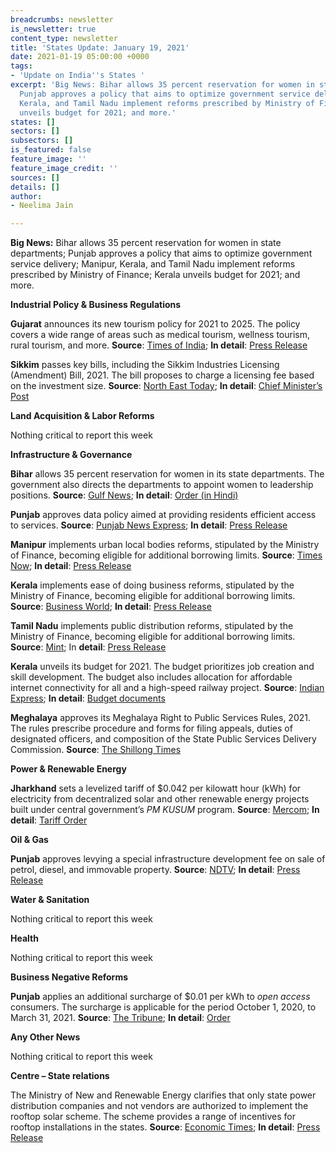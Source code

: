 ```yaml
---
breadcrumbs: newsletter
is_newsletter: true
content_type: newsletter
title: 'States Update: January 19, 2021'
date: 2021-01-19 05:00:00 +0000
tags:
- 'Update on India''s States '
excerpt: 'Big News: Bihar allows 35 percent reservation for women in state departments;
  Punjab approves a policy that aims to optimize government service delivery; Manipur,
  Kerala, and Tamil Nadu implement reforms prescribed by Ministry of Finance; Kerala
  unveils budget for 2021; and more.'
states: []
sectors: []
subsectors: []
is_featured: false
feature_image: ''
feature_image_credit: ''
sources: []
details: []
author:
- Neelima Jain

---
```

**Big News:** Bihar allows 35 percent reservation for women in state departments; Punjab approves a policy that aims to optimize government service delivery; Manipur, Kerala, and Tamil Nadu implement reforms prescribed by Ministry of Finance; Kerala unveils budget for 2021; and more.

**Industrial Policy & Business Regulations**

**Gujarat** announces its new tourism policy for 2021 to 2025. The policy covers a wide range of areas such as medical tourism, wellness tourism, rural tourism, and more. **Source**: [Times of India](https://timesofindia.indiatimes.com/city/ahmedabad/new-tourism-policy-2021-25-announced-in-gujarat/articleshowprint/80233076.cms); **In detail**: [Press Release](https://cmogujarat.gov.in/en/chief-minister-announces-new-tourism-policy-2021-25/)

**Sikkim** passes key bills, including the Sikkim Industries Licensing (Amendment) Bill, 2021. The bill proposes to charge a licensing fee based on the investment size. **Source**: [North East Today](https://www.thenortheasttoday.com/current-affairs/states/sikkim/fourth-assembly-session-held-in-sikkim-key-bills-passed); **In detail**: [Chief Minister’s Post](https://www.facebook.com/cmpsgolay/posts/1591024897764690)

**Land Acquisition & Labor Reforms**

Nothing critical to report this week

**Infrastructure & Governance**

**Bihar** allows 35 percent reservation for women in its state departments. The government also directs the departments to appoint women to leadership positions. **Source**: [Gulf News](https://gulfnews.com/world/asia/india/bihar-government-reserves-35-of-posts-for-women-1.76528058); **In detail**: [Order (in Hindi)](https://state.bihar.gov.in/gad/cache/4/19-Jan-21/SHOW_DOCS/700.pdf)

**Punjab** approves data policy aimed at providing residents efficient access to services. **Source**: [Punjab News Express](https://www.punjabnewsexpress.com/punjab/news/punjab-okays-punjab-state-data-policy-aimed-at-optimal-use-of-data-for-governance-127882); **In detail**: [Press Release](http://diprpunjab.gov.in/?q=content/cabinet-okays-punjab-state-data-policy-aimed-optimal-use-data-governance)

**Manipur** implements urban local bodies reforms, stipulated by the Ministry of Finance, becoming eligible for additional borrowing limits. **Source**: [Times Now](https://www.timesnownews.com/business-economy/industry/article/manipur-becomes-4th-state-to-complete-ulb-reforms-additional-borrowing-permission-of-rs-75-crore-issued/706134); **In detail**: [Press Release](https://pib.gov.in/PressReleaseIframePage.aspx?PRID=1687861)

**Kerala** implements ease of doing business reforms, stipulated by the Ministry of Finance, becoming eligible for additional borrowing limits. **Source**: [Business World](http://www.businessworld.in/article/Kerala-becomes-8th-State-to-complete-ease-of-doing-business-reforms/13-01-2021-365190/); **In detail**: [Press Release](https://pib.gov.in/Pressreleaseshare.aspx?PRID=1688204)

**Tamil Nadu** implements public distribution reforms, stipulated by the Ministry of Finance, becoming eligible for additional borrowing limits. **Source**: [Mint](https://www.livemint.com/news/india/tamil-nadu-becomes-11th-state-to-complete-one-nation-one-ration-card-reform-11610712691749.html); In **detail**: [Press Release](https://pib.gov.in/PressReleasePage.aspx?PRID=1688786)

**Kerala** unveils its budget for 2021. The budget prioritizes job creation and skill development. The budget also includes allocation for affordable internet connectivity for all and a high-speed railway project. **Source**: [Indian Express](https://indianexpress.com/article/india/kerala-budget-2021-live-updates-thomas-isaac-ldf-government-pinarayi-vijayan/); **In detail**: [Budget documents](http://www.finance.kerala.gov.in/bdgtDcs.jsp?dVw)

**Meghalaya** approves its Meghalaya Right to Public Services Rules, 2021. The rules prescribe procedure and forms for filing appeals, duties of designated officers, and composition of the State Public Services Delivery Commission. **Source**: [The Shillong Times](https://theshillongtimes.com/2021/01/15/cabinet-clears-right-to-public-services-rules/)

**Power & Renewable Energy**

**Jharkhand** sets a levelized tariff of $0.042 per kilowatt hour (kWh) for electricity from decentralized solar and other renewable energy projects built under central government’s _PM KUSUM_ program. **Source**: [Mercom](https://mercomindia.com/jharkhand-sets-levelized-tariff/); **In detail**: [Tariff Order](http://jserc.org/pdf/tariff_order/2020_03_kusum.pdf)

**Oil & Gas**

**Punjab** approves levying a special infrastructure development fee on sale of petrol, diesel, and immovable property. **Source**: [NDTV](https://www.ndtv.com/india-news/punjab-imposes-special-infrastructure-development-fee-on-fuel-immovable-property-2351023); **In detail**: [Press Release](http://diprpunjab.gov.in/?q=content/cabinet-approves-levy-special-id-fee-petrol-diesel-rs025-litre-and-rs025-hundred-rupees)

**Water & Sanitation**

Nothing critical to report this week

**Health**

Nothing critical to report this week

**Business Negative Reforms**

**Punjab** applies an additional surcharge of $0.01 per kWh to _open access_ consumers. The surcharge is applicable for the period October 1, 2020, to March 31, 2021. **Source**: [The Tribune](https://www.tribuneindia.com/news/punjab/levy-on-open-access-power-consumers-up-199061); **In detail**: [Order](https://docs.pspcl.in/docs/cecommercial2120210108133148784.pdf)

**Any Other News**

Nothing critical to report this week

**Centre – State relations**

The Ministry of New and Renewable Energy clarifies that only state power distribution companies and not vendors are authorized to implement the rooftop solar scheme. The scheme provides a range of incentives for rooftop installations in the states. **Source**: [Economic Times](https://energy.economictimes.indiatimes.com/news/renewable/only-state-discoms-authorised-to-implement-rooftop-solar-scheme-mnre/80288116); **In detail**: [Press Release](https://pib.gov.in/PressReleasePage.aspx?PRID=1688826)
